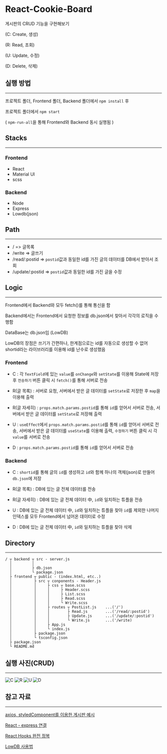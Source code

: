 # React-Cookie-Board

게시판의 CRUD 기능을 구현해보기

(C: Create, 생성)

(R: Read, 조회)

(U: Update, 수정)

(D: Delete, 삭제)

## 실행 방법

- - -

프로젝트 폴더, Frontend 폴더, Backend 폴더에서 `npm install` 후

프로젝트 폴더에서 `npm start`

( `npm-run-all`을 통해 Frontend와 Backend 동시 실행됨 )

## Stacks

- - -

### Frontend

- React
- Material UI
- scss

### Backend

- Node
- Express
- Lowdb(json)

## Path

- - -

- / => 글목록
- /write => 글쓰기
- /read/:postid => `postid`값과 동일한 id를 가진 글의 데이터를 DB에서 받아서 조회
- /update/:postid => `postid`값과 동일한 id를 가진 글을 수정

## Logic

- - -

Frontend에서 Backend와 모두 fetch()를 통해 통신을 함

Backend에서는 Frontend에서 요청한 정보를 db.json에서 찾아서 각각의 로직을 수행함

DataBase는 db.json임 (LowDB)

LowDB의 장점은 쓰기가 간편하나, 한계점으로는 id를 자동으로 생성할 수 없어 shortid라는 라이브러리를 이용해 id를 난수로 생성했음

### Frontend

- C : 각 `TextField`에 있는 `value`를 `onChange`와 `setState`를 이용해 State에 저장 후 `전송하기` 버튼 클릭 시 `fetch()`를 통해 서버로 전송

- R(글 목록) : 서버로 요청, 서버에서 받은 글 데이터를 `setState`로 저장한 후 `map`을 이용해 출력

- R(글 자세히) : `props.match.params.postid`를 통해 `id`를 얻어서 서버로 전송, 서버에서 받은 글 데이터를 `setState`로 저장해 출력

- U : `useEffect`에서 `props.match.params.postid`를 통해 `id`를 얻어서 서버로 전송, 서버에서 받은 글 데이터를 `useState`를 이용해 출력, `수정하기` 버튼 클릭 시 각 `value`를 서버로 전송

- D : `props.match.params.postid`를 통해 `id`를 얻어서 서버로 전송

### Backend

- C : `shortid`를 통해 글의 `id`를 생성하고 `id`와 함께 하나의 객체(json)로 만들어 `db.json`에 저장

- R(글 목록) : DB에 있는 글 전체 데이터를 전송

- R(글 자세히) : DB에 있는 글 전체 데이터 中, `id`와 일치하는 튜플을 전송

- U : DB에 있는 글 전체 데이터 中, `id`와 일치하는 튜플을 찾아 `id`를 제외한 나머지 인덱스를 모두 Frontend에서 넘어온 데이터로 수정

- D : DB에 있는 글 전체 데이터 中, `id`와 일치하는 튜플을 찾아 삭제

## Directory

- - -

```
/ ┬ backend ┬ src - server.js
  │         │ 
  │         ├ db.json
  │         └ package.json
  ├ frontend ┬ public - (index.html, etc..)
  │          ├ src ┬ conponents - Header.js
  │          │     ├ css ┬ base.scss
  │          │     │     ├ Header.scss
  │          │     │     ├ List.scss
  │          │     │     ├ Read.scss
  │          │     │     └ Write.scss
  │          │     ├ routes ┬ PostList.js    ...('/')
  │          │     │        ├ Read.js        ...('/read/:postid')
  │          │     │        ├ Update.js      ...('/update/:postid')
  │          │     │        └ Write.js       ...('/write)
  │          │     ├ App.js
  │          │     └ index.js
  │          ├ package.json
  │          └ tsconfig.json
  ├ package.json
  └ README.md
```

## 실행 사진(CRUD)

- - -

![C](https://user-images.githubusercontent.com/42960217/107151102-346c5500-69a4-11eb-9853-ab69e8f29335.gif)
![R](https://user-images.githubusercontent.com/42960217/107151106-39c99f80-69a4-11eb-8652-f4234712d394.gif)
![U](https://user-images.githubusercontent.com/42960217/107151118-44843480-69a4-11eb-9152-48ae7dad381c.gif)
![D](https://user-images.githubusercontent.com/42960217/107151122-4a7a1580-69a4-11eb-9585-b3b3fe2dc34c.gif)

## 참고 자료

- - -

[axios, styledComponent를 이용한 게시판 예시](https://grahams.tistory.com/280)

[React - express 연결](https://hello-bryan.tistory.com/121)

[React Hooks 완전 정복](https://velog.io/@velopert/react-hooks)

[LowDB 사용법](https://uhou.tistory.com/76)
